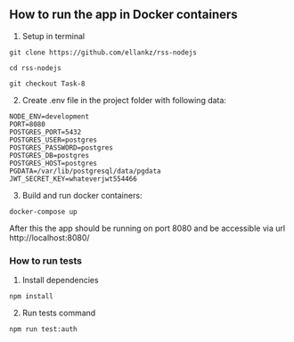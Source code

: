 ## How to run the app in Docker containers

1. Setup in terminal
```
git clone https://github.com/ellankz/rss-nodejs
```
```
cd rss-nodejs
```
```
git checkout Task-8
```

2. Create .env file in the project folder with following data:
```
NODE_ENV=development
PORT=8080
POSTGRES_PORT=5432
POSTGRES_USER=postgres
POSTGRES_PASSWORD=postgres
POSTGRES_DB=postgres
POSTGRES_HOST=postgres
PGDATA=/var/lib/postgresql/data/pgdata
JWT_SECRET_KEY=whateverjwt554466

```
3. Build and run docker containers:
```
docker-compose up
```

After this the app should be running on port 8080 and be accessible via url http://localhost:8080/

### How to run tests

1. Install dependencies
```
npm install
```
2. Run tests command
```
npm run test:auth
```
